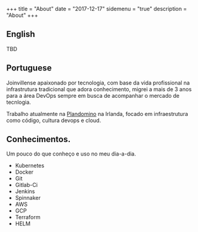 +++
title = "About"
date = "2017-12-17"
sidemenu = "true"
description = "About"
+++
## English
TBD

## Portuguese
Joinvillense apaixonado por tecnologia, com base da vida profissional na infrastrutura tradicional que adora conhecimento, migrei a mais de 3 anos para a área DevOps sempre em busca de acompanhar o mercado de tecnlogia.

Trabalho atualmente na [Plandomino](https://plandomino.com) na Irlanda, focado em infraestrutura como código, cultura devops e cloud.

## Conhecimentos.

Um pouco do que conheço e uso no meu dia-a-dia.

* Kubernetes
* Docker
* Git
* Gitlab-Ci
* Jenkins
* Spinnaker
* AWS
* GCP
* Terraform
* HELM